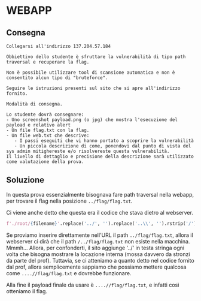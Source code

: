 # WEBAPP

## Consegna
```
Collegarsi all'indirizzo 137.204.57.184

Obbiettivo dello studente è sfruttare la vulnerabilità di tipo path traversal e recuperare la flag.

Non è possibile utilizzare tool di scansione automatica e non è consentito alcun tipo di "bruteforce".

Seguire le istruzioni presenti sul sito che si apre all'indirizzo fornito.

Modalità di consegna.

Lo studente dovrà consegnare:
- Uno screenshot payload.png (o jpg) che mostra l'esecuzione del payload e relativo alert
- Un file flag.txt con la flag.
- Un file web.txt che descrive:
   - I passi eseguiti che vi hanno portato a scoprire la vulnerabilità
   - Un piccola descrizione di come, ponendovi dal punto di vista del sys admin mitighereste e/o risolvereste questa vulnerabilità.
Il livello di dettaglio e precisione della descrizione sarà utilizzato come valutazione della prova.
```

## Soluzione

In questa prova essenzialmente bisognava fare path traversal nella webapp, per trovare il flag nella posizione `../flag/flag.txt`.

Ci viene anche detto che questa era il codice che stava dietro al webserver. 
```python 
f'./root/{filename}'.replace('../', '').replace('..\\', '').rstrip('/').rstrip('\\')
```

Se proviamo inserire direttamente nell'URL il path `../flag/flag.txt`, allora il webserver ci dirà che il path `/../flag/flag.txt` non esiste nella macchina. Mmmh...
Allora, per confonderti, il sito aggiunge '../' in testa stringa ogni volta che bisogna mostrare la locazione interna (mossa davvero da stronzi da parte del prof). Tuttavia, se ci atteniamo a quanto detto nel codice fornito dal prof, allora semplicemente sappiamo che possiamo mettere qualcosa come `....//flag/flag.txt` e dovrebbe funzionare.  


Alla fine il payload finale da usare è `....//flag/flag.txt`, e infatti così otteniamo il flag. 



